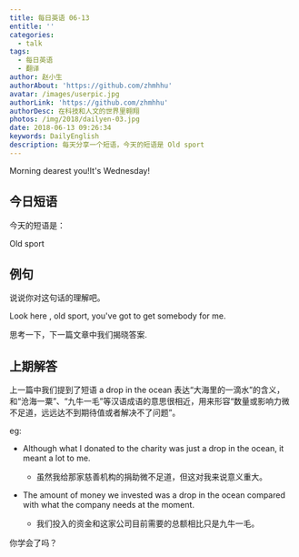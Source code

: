 ```yaml
---
title: 每日英语 06-13
entitle: ''
categories:
  - talk
tags:
  - 每日英语
  - 翻译
author: 赵小生
authorAbout: 'https://github.com/zhmhhu'
avatar: /images/userpic.jpg
authorLink: 'https://github.com/zhmhhu'
authorDesc: 在科技和人文的世界里翱翔
photos: /img/2018/dailyen-03.jpg
date: 2018-06-13 09:26:34
keywords: DailyEnglish
description: 每天分享一个短语，今天的短语是 Old sport
---
```


Morning dearest you!It's Wednesday!

## 今日短语

今天的短语是：

Old sport

## 例句

说说你对这句话的理解吧。

Look here , old sport, you've got to get somebody for me.

思考一下，下一篇文章中我们揭晓答案.

## 上期解答

上一篇中我们提到了短语 a drop in the ocean 表达“大海里的一滴水”的含义，和“沧海一粟”、“九牛一毛”等汉语成语的意思很相近，用来形容“数量或影响力微不足道，远远达不到期待值或者解决不了问题”。

eg:
-  Although what I donated to the charity was just a drop in the ocean, it meant a lot to me.
   -  虽然我给那家慈善机构的捐助微不足道，但这对我来说意义重大。

-  The amount of money we invested was a drop in the ocean compared with what the company needs at the moment.
   - 我们投入的资金和这家公司目前需要的总额相比只是九牛一毛。

你学会了吗？

